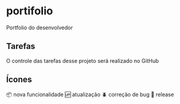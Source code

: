 # portifolio
Portfolio do desenvolvedor

## Tarefas

O controle das tarefas desse projeto será realizado no GitHub

## Ícones

:package: nova funcionalidade
:up: atualização
:beetle: correção de bug
:checkered_flag: release